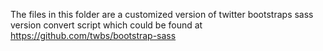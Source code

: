 The files in this folder are a customized version of twitter bootstraps sass version
convert script which could be found at https://github.com/twbs/bootstrap-sass
